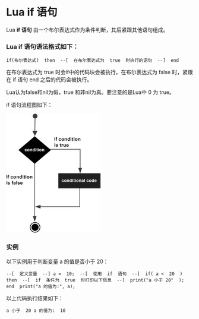 # Lua if 语句



Lua **if 语句** 由一个布尔表达式作为条件判断，其后紧跟其他语句组成。

### Lua if 语句语法格式如下：

```
if(布尔表达式)  then  --[  在布尔表达式为  true  时执行的语句  --]  end
```

在布尔表达式为 true 时会if中的代码块会被执行，在布尔表达式为 false 时，紧跟在 if 语句 end 之后的代码会被执行。

Lua认为false和nil为假，true 和非nil为真。要注意的是Lua中 0 为 true。

if 语句流程图如下：

![](../img/if_statement.jpg "Lua if 语句")

### 实例

以下实例用于判断变量 a 的值是否小于 20：

```
--[  定义变量  --] a =  10;  --[  使用  if  语句  --]  if( a <  20  )  then  --[  if  条件为  true  时打印以下信息  --]  print("a 小于 20"  );  end  print("a 的值为:", a);
```

以上代码执行结果如下：

```
a 小于  20 a 的值为:  10
```
